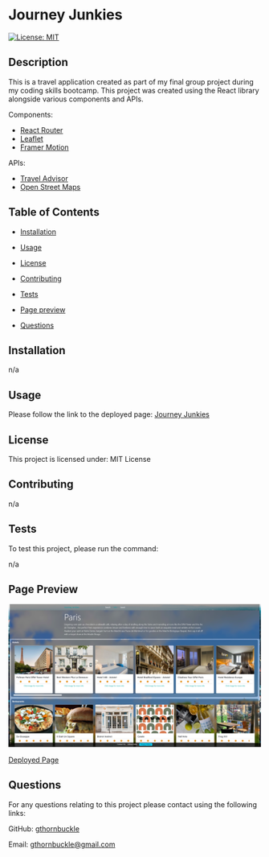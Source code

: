 # Journey Junkies
[![License: MIT](https://img.shields.io/badge/License-MIT-yellow.svg)](https://opensource.org/licenses/MIT)

## Description

This is a travel application created as part of my final group project during my coding skills bootcamp. This project was created using the React library alongside various components and APIs.

Components:

* [React Router](https://reactrouter.com/en/main)
* [Leaflet](https://www.npmjs.com/package/leaflet)
* [Framer Motion](https://www.framer.com/motion/)

APIs:

* [Travel Advisor](https://rapidapi.com/apidojo/api/travel-advisor)
* [Open Street Maps](https://wiki.openstreetmap.org/wiki/API)

## Table of Contents

* [Installation](#installation)

* [Usage](#usage)

* [License](#license)

* [Contributing](#contributing)

* [Tests](#tests)

* [Page preview](#page-preview)

* [Questions](#questions)

## Installation

n/a

## Usage

Please follow the link to the deployed page: [Journey Junkies](https://gthornbuckle-journeyjunkies.netlify.app/)

## License

This project is licensed under: MIT License

## Contributing

n/a

## Tests

To test this project, please run the command:

n/a

## Page Preview

![page preview](./pagepreview.png)

[Deployed Page](https://gthornbuckle-journeyjunkies.netlify.app/)

## Questions

For any questions relating to this project please contact using the following links:

GitHub: [gthornbuckle](https://github.com/gthornbuckle/)

Email: gthornbuckle@gmail.com
